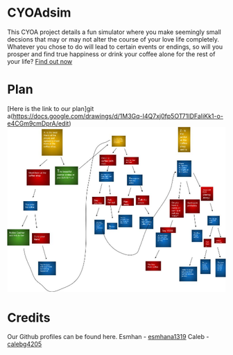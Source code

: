 # CYOAdsim

This CYOA project details a fun simulator where you make seemingly small decsions that may or may not alter the course of your love life completely.
Whatever you chose to do will lead to certain events or endings, so will you prosper and find true happiness or drink your coffee alone for the rest of your life? [Find out now](decision.md)

# Plan
[Here is the link to our plan]git a(https://docs.google.com/drawings/d/1M3Gq-I4Q7xj0fp5OT71IDFaIiKk1-o-e4CGm9cmDprA/edit)
![Google drwaings](dsimCYOA.jpeg)
# Credits
Our Github profiles can be found here.
Esmhan - [esmhana1319](https://github.com/esmhana1319)
Caleb - [calebg4205](https://github.com/calebg4205)
